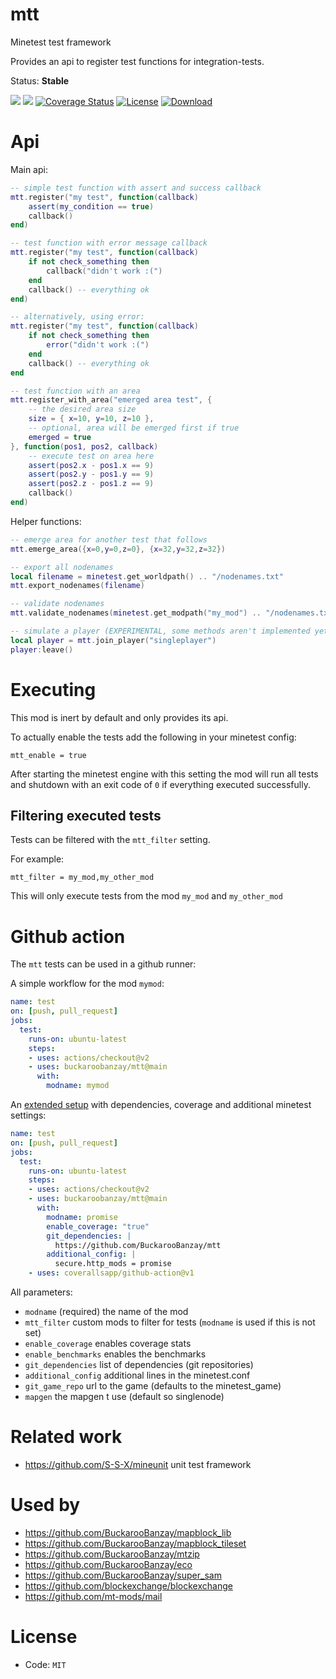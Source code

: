 # mtt

Minetest test framework

Provides an api to register test functions for integration-tests.

Status: **Stable**

![](https://github.com/BuckarooBanzay/mtt/workflows/luacheck/badge.svg)
![](https://github.com/BuckarooBanzay/mtt/workflows/test/badge.svg)
[![Coverage Status](https://coveralls.io/repos/github/BuckarooBanzay/mtt/badge.svg?branch=main)](https://coveralls.io/github/BuckarooBanzay/mtt?branch=main)
[![License](https://img.shields.io/badge/License-MIT-green.svg)](license.txt)
[![Download](https://img.shields.io/badge/Download-ContentDB-blue.svg)](https://content.minetest.net/packages/BuckarooBanzay/mtt)

# Api

Main api:
```lua
-- simple test function with assert and success callback
mtt.register("my test", function(callback)
    assert(my_condition == true)
    callback()
end)

-- test function with error message callback
mtt.register("my test", function(callback)
    if not check_something then
        callback("didn't work :(")
    end
    callback() -- everything ok
end)

-- alternatively, using error:
mtt.register("my test", function(callback)
    if not check_something then
        error("didn't work :(")
    end
    callback() -- everything ok
end

-- test function with an area
mtt.register_with_area("emerged area test", {
    -- the desired area size
    size = { x=10, y=10, z=10 },
    -- optional, area will be emerged first if true
    emerged = true
}, function(pos1, pos2, callback)
    -- execute test on area here
    assert(pos2.x - pos1.x == 9)
    assert(pos2.y - pos1.y == 9)
    assert(pos2.z - pos1.z == 9)
    callback()
end)
```

Helper functions:
```lua
-- emerge area for another test that follows
mtt.emerge_area({x=0,y=0,z=0}, {x=32,y=32,z=32})

-- export all nodenames
local filename = minetest.get_worldpath() .. "/nodenames.txt"
mtt.export_nodenames(filename)

-- validate nodenames
mtt.validate_nodenames(minetest.get_modpath("my_mod") .. "/nodenames.txt")

-- simulate a player (EXPERIMENTAL, some methods aren't implemented yet)
local player = mtt.join_player("singleplayer")
player:leave()
```

# Executing

This mod is inert by default and only provides its api.

To actually enable the tests add the following in your minetest config:
```
mtt_enable = true
```

After starting the minetest engine with this setting the mod will run all tests
and shutdown with an exit code of `0` if everything executed successfully.

## Filtering executed tests

Tests can be filtered with the `mtt_filter` setting.

For example:
```
mtt_filter = my_mod,my_other_mod
```

This will only execute tests from the mod `my_mod` and `my_other_mod`

# Github action

The `mtt` tests can be used in a github runner:

A simple workflow for the mod `mymod`:
```yml
name: test
on: [push, pull_request]
jobs:
  test:
    runs-on: ubuntu-latest
    steps:
    - uses: actions/checkout@v2
    - uses: buckaroobanzay/mtt@main
      with:
        modname: mymod
```

An [extended setup](https://github.com/mt-mods/promise/blob/master/.github/workflows/test.yml) with dependencies, coverage and additional minetest settings:
```yml
name: test
on: [push, pull_request]
jobs:
  test:
    runs-on: ubuntu-latest
    steps:
    - uses: actions/checkout@v2
    - uses: buckaroobanzay/mtt@main
      with:
        modname: promise
        enable_coverage: "true"
        git_dependencies: |
          https://github.com/BuckarooBanzay/mtt
        additional_config: |
          secure.http_mods = promise
    - uses: coverallsapp/github-action@v1
```

All parameters:
* `modname` (required) the name of the mod
* `mtt_filter` custom mods to filter for tests (`modname` is used if this is not set)
* `enable_coverage` enables coverage stats
* `enable_benchmarks` enables the benchmarks
* `git_dependencies` list of dependencies (git repositories)
* `additional_config` additional lines in the minetest.conf
* `git_game_repo` url to the game (defaults to the minetest_game)
* `mapgen` the mapgen t use (default so singlenode)

# Related work

* https://github.com/S-S-X/mineunit unit test framework

# Used by

* https://github.com/BuckarooBanzay/mapblock_lib
* https://github.com/BuckarooBanzay/mapblock_tileset
* https://github.com/BuckarooBanzay/mtzip
* https://github.com/BuckarooBanzay/eco
* https://github.com/BuckarooBanzay/super_sam
* https://github.com/blockexchange/blockexchange
* https://github.com/mt-mods/mail

# License

* Code: `MIT`